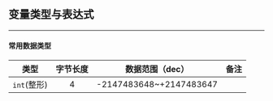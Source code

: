 ## 变量类型与表达式 
--- 

#### 常用数据类型
|类型|字节长度|数据范围（dec）|备注|
|:---:|:----:|:------------:|:-----:|
|`int`(整形)|4|-2147483648~+2147483647
